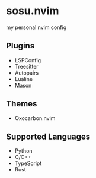 # sosu.nvim
my personal nvim config

## Plugins
- LSPConfig
- Treesitter
- Autopairs
- Lualine
- Mason

## Themes
- Oxocarbon.nvim

## Supported Languages
- Python
- C/C++
- TypeScript
- Rust
